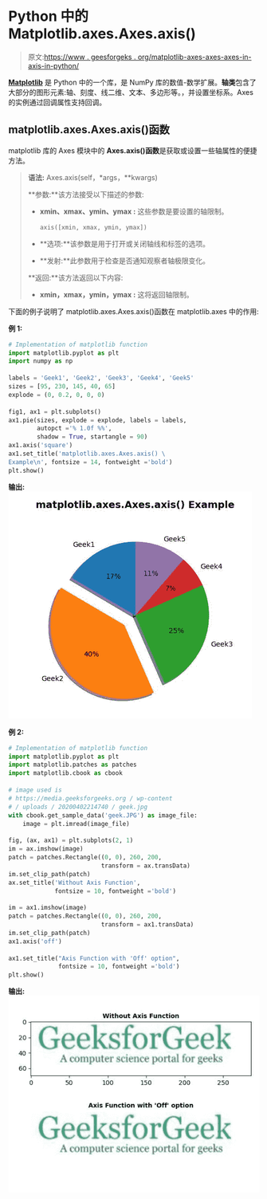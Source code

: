 # Python 中的 Matplotlib.axes.Axes.axis()

> 原文:[https://www . geesforgeks . org/matplotlib-axes-axes-axes-in-axis-in-python/](https://www.geeksforgeeks.org/matplotlib-axes-axes-axis-in-python/)

**[Matplotlib](https://www.geeksforgeeks.org/python-introduction-matplotlib/)** 是 Python 中的一个库，是 NumPy 库的数值-数学扩展。**轴类**包含了大部分的图形元素:轴、刻度、线二维、文本、多边形等。，并设置坐标系。Axes 的实例通过回调属性支持回调。

## matplotlib.axes.Axes.axis()函数

matplotlib 库的 Axes 模块中的 **Axes.axis()函数**是获取或设置一些轴属性的便捷方法。

> **语法:** Axes.axis(self，*args，**kwargs)
> 
> **参数:**该方法接受以下描述的参数:
> 
> *   **xmin、xmax、ymin、ymax :** 这些参数是要设置的轴限制。
>     
>     ```py
>     axis([xmin, xmax, ymin, ymax])
>     ```
>     
>     
> *   **选项:**该参数是用于打开或关闭轴线和标签的选项。
> *   **发射:**此参数用于检查是否通知观察者轴极限变化。
> 
> **返回:**该方法返回以下内容:
> 
> *   **xmin，xmax，ymin，ymax :** 这将返回轴限制。

下面的例子说明了 matplotlib.axes.Axes.axis()函数在 matplotlib.axes 中的作用:

**例 1:**

```py
# Implementation of matplotlib function
import matplotlib.pyplot as plt
import numpy as np

labels = 'Geek1', 'Geek2', 'Geek3', 'Geek4', 'Geek5'
sizes = [95, 230, 145, 40, 65]
explode = (0, 0.2, 0, 0, 0)

fig1, ax1 = plt.subplots()
ax1.pie(sizes, explode = explode, labels = labels,
        autopct ='% 1.0f %%',
        shadow = True, startangle = 90)
ax1.axis('square')
ax1.set_title('matplotlib.axes.Axes.axis() \
Example\n', fontsize = 14, fontweight ='bold')
plt.show()
```

**输出:**
![](img/f1395c17adb8f04c57f28a00eeec3d4b.png)

**例 2:**

```py
# Implementation of matplotlib function
import matplotlib.pyplot as plt
import matplotlib.patches as patches
import matplotlib.cbook as cbook

# image used is 
# https://media.geeksforgeeks.org / wp-content 
# / uploads / 20200402214740 / geek.jpg
with cbook.get_sample_data('geek.JPG') as image_file:
    image = plt.imread(image_file)

fig, (ax, ax1) = plt.subplots(2, 1)
im = ax.imshow(image)
patch = patches.Rectangle((0, 0), 260, 200, 
                          transform = ax.transData)
im.set_clip_path(patch)
ax.set_title('Without Axis Function',
             fontsize = 10, fontweight ='bold')

im = ax1.imshow(image)
patch = patches.Rectangle((0, 0), 260, 200,
                          transform = ax1.transData)
im.set_clip_path(patch)
ax1.axis('off')

ax1.set_title("Axis Function with 'Off' option",
              fontsize = 10, fontweight ='bold')
plt.show()
```

**输出:**
![](img/3af76636691264d23defc0c57b840653.png)